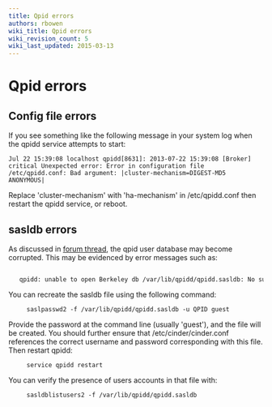```yaml
---
title: Qpid errors
authors: rbowen
wiki_title: Qpid errors
wiki_revision_count: 5
wiki_last_updated: 2015-03-13
---
```


# Qpid errors

## Config file errors

If you see something like the following message in your system log when the qpidd service attempts to start:

    Jul 22 15:39:08 localhost qpidd[8631]: 2013-07-22 15:39:08 [Broker] critical Unexpected error: Error in configuration file /etc/qpidd.conf: Bad argument: |cluster-mechanism=DIGEST-MD5 ANONYMOUS|

Replace 'cluster-mechanism' with 'ha-mechanism' in /etc/qpidd.conf then restart the qpidd service, or reboot.

## sasldb errors

As discussed in [forum thread](http://rdoproject.org/forum/discussion/293/error-on-openstack-status#Item_5|this), the qpid user database may become corrupted. This may be evidenced by error messages such as:

         qpidd: unable to open Berkeley db /var/lib/qpidd/qpidd.sasldb: No such file or directory

You can recreate the sasldb file using the following command:

         saslpasswd2 -f /var/lib/qpidd/qpidd.sasldb -u QPID guest

Provide the password at the command line (usually 'guest'), and the file will be created. You should further ensure that /etc/cinder/cinder.conf references the correct username and password corresponding with this file. Then restart qpidd:

         service qpidd restart

You can verify the presence of users accounts in that file with:

         sasldblistusers2 -f /var/lib/qpidd/qpidd.sasldb
